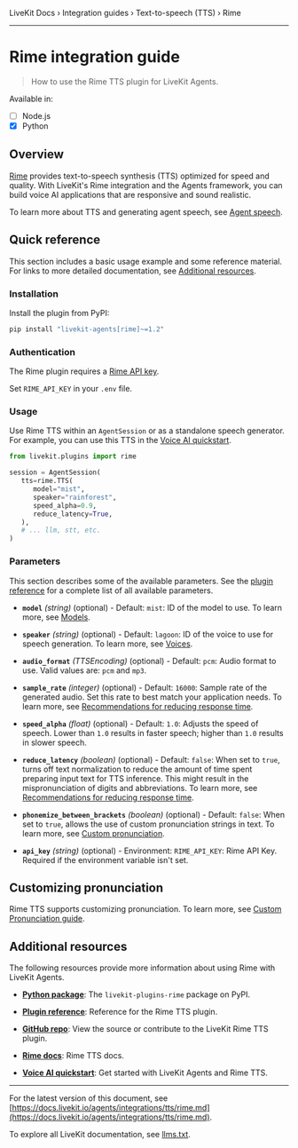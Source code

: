 LiveKit Docs › Integration guides › Text-to-speech (TTS) › Rime

---

# Rime integration guide

> How to use the Rime TTS plugin for LiveKit Agents.

Available in:
- [ ] Node.js
- [x] Python

## Overview

[Rime](https://rime.ai/) provides text-to-speech synthesis (TTS) optimized for speed and quality. With LiveKit's Rime integration and the Agents framework, you can build voice AI applications that are responsive and sound realistic.

To learn more about TTS and generating agent speech, see [Agent speech](https://docs.livekit.io/agents/build/audio.md).

## Quick reference

This section includes a basic usage example and some reference material. For links to more detailed documentation, see [Additional resources](#additional-resources).

### Installation

Install the plugin from PyPI:

```bash
pip install "livekit-agents[rime]~=1.2"

```

### Authentication

The Rime plugin requires a [Rime API key](https://rime.ai/).

Set `RIME_API_KEY` in your `.env` file.

### Usage

Use Rime TTS within an `AgentSession` or as a standalone speech generator. For example, you can use this TTS in the [Voice AI quickstart](https://docs.livekit.io/agents/start/voice-ai.md).

```python
from livekit.plugins import rime

session = AgentSession(
   tts=rime.TTS(
      model="mist",
      speaker="rainforest",
      speed_alpha=0.9,
      reduce_latency=True,
   ),
   # ... llm, stt, etc.
)

```

### Parameters

This section describes some of the available parameters. See the [plugin reference](https://docs.livekit.io/reference/python/v1/livekit/plugins/rime/index.html.md#livekit.plugins.rime.TTS) for a complete list of all available parameters.

- **`model`** _(string)_ (optional) - Default: `mist`: ID of the model to use. To learn more, see [Models](https://docs.rime.ai/api-reference/models).

- **`speaker`** _(string)_ (optional) - Default: `lagoon`: ID of the voice to use for speech generation. To learn more, see [Voices](https://docs.rime.ai/api-reference/voices).

- **`audio_format`** _(TTSEncoding)_ (optional) - Default: `pcm`: Audio format to use. Valid values are: `pcm` and `mp3`.

- **`sample_rate`** _(integer)_ (optional) - Default: `16000`: Sample rate of the generated audio. Set this rate to best match your application needs. To learn more, see [Recommendations for reducing response time](https://docs.rime.ai/api-reference/latency#recommendations-for-reducing-response-time).

- **`speed_alpha`** _(float)_ (optional) - Default: `1.0`: Adjusts the speed of speech. Lower than `1.0` results in faster speech; higher than `1.0` results in slower speech.

- **`reduce_latency`** _(boolean)_ (optional) - Default: `false`: When set to `true`, turns off text normalization to reduce the amount of time spent preparing input text for TTS inference. This might result in the mispronunciation of digits and abbreviations. To learn more, see [Recommendations for reducing response time](https://docs.rime.ai/api-reference/latency#recommendations-for-reducing-response-time).

- **`phonemize_between_brackets`** _(boolean)_ (optional) - Default: `false`: When set to `true`, allows the use of custom pronunciation strings in text. To learn more, see [Custom pronunciation](https://docs.rime.ai/api-reference/custom-pronunciation).

- **`api_key`** _(string)_ (optional) - Environment: `RIME_API_KEY`: Rime API Key. Required if the environment variable isn't set.

## Customizing pronunciation

Rime TTS supports customizing pronunciation. To learn more, see [Custom Pronunciation guide](https://docs.rime.ai/api-reference/custom-pronunciation).

## Additional resources

The following resources provide more information about using Rime with LiveKit Agents.

- **[Python package](https://pypi.org/project/livekit-plugins-rime/)**: The `livekit-plugins-rime` package on PyPI.

- **[Plugin reference](https://docs.livekit.io/reference/python/v1/livekit/plugins/rime/index.html.md#livekit.plugins.rime.TTS)**: Reference for the Rime TTS plugin.

- **[GitHub repo](https://github.com/livekit/agents/tree/main/livekit-plugins/livekit-plugins-rime)**: View the source or contribute to the LiveKit Rime TTS plugin.

- **[Rime docs](https://docs.rime.ai)**: Rime TTS docs.

- **[Voice AI quickstart](https://docs.livekit.io/agents/start/voice-ai.md)**: Get started with LiveKit Agents and Rime TTS.

---


For the latest version of this document, see [https://docs.livekit.io/agents/integrations/tts/rime.md](https://docs.livekit.io/agents/integrations/tts/rime.md).

To explore all LiveKit documentation, see [llms.txt](https://docs.livekit.io/llms.txt).